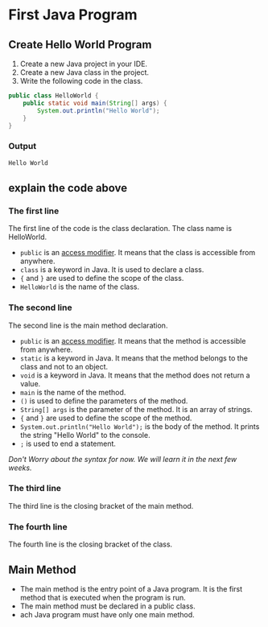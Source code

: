 # First Java Program

## Create Hello World Program

1. Create a new Java project in your IDE.
2. Create a new Java class in the project.
3. Write the following code in the class.

```java
public class HelloWorld {
    public static void main(String[] args) {
        System.out.println("Hello World");
    }
}
```

### Output

```java
Hello World
```

## explain the code above

### The first line

The first line of the code is the class declaration. The class name is HelloWorld.

* `public` is an [access modifier](Access%20Modifiers.md). It means that the class is accessible from anywhere.
* `class` is a keyword in Java. It is used to declare a class.
* `{` and `}` are used to define the scope of the class.
* `HelloWorld` is the name of the class.

### The second line

The second line is the main method declaration.

* `public` is an [access modifier](Access%20Modifiers.md). It means that the method is accessible from anywhere.
* `static` is a keyword in Java. It means that the method belongs to the class and not to an object.
* `void` is a keyword in Java. It means that the method does not return a value.
* `main` is the name of the method.
* `()` is used to define the parameters of the method.
* `String[] args` is the parameter of the method. It is an array of strings.
* `{` and `}` are used to define the scope of the method.
* `System.out.println("Hello World");` is the body of the method. It prints the string "Hello World" to the console.
* `;` is used to end a statement.

_Don't Worry about the syntax for now. We will learn it in the next few weeks._

### The third line

The third line is the closing bracket of the main method.

### The fourth line

The fourth line is the closing bracket of the class.

## Main Method

* The main method is the entry point of a Java program. It is the first method that is executed when the program is run.
* The main method must be declared in a public class.
* ach Java program must have only one main method.

